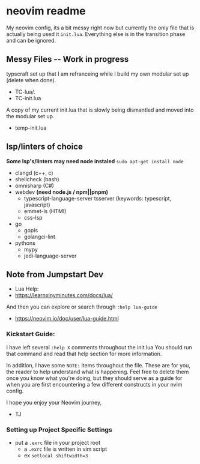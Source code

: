 # neovim readme
My neovim config, its a bit messy right now but currently the only file that is actually being used it `init.lua`. Everything else is in the transition phase and can be ignored.

## Messy Files -- Work in progress
typscraft set up that I am refranceing while I build my own modular set up (delete when done).
- TC-lua/.
- TC-init.lua

A copy of my current init.lua that is slowly being dismantled and moved into the modular set up.
- temp-init.lua

## lsp/linters of choice
**Some lsp's/linters may need node instaled**
`sudo apt-get install node`

- clangd        (c++, c)
- shellcheck    (bash)
- omnisharp     (C#)
- webdev **(need node.js / npm||pnpm)**
    - typescript-language-server tsserver (keywords: typescript, javascript)
    - emmet-ls      (HTMl)
    - css-lsp
- go
    - gopls
    - golangci-lint
- pythons
    - mypy
    - jedi-language-server

## Note from Jumpstart Dev
- Lua Help:
- https://learnxinyminutes.com/docs/lua/

And then you can explore or search through `:help lua-guide`
- https://neovim.io/doc/user/lua-guide.html

### Kickstart Guide:
I have left several `:help X` comments throughout the init.lua
You should run that command and read that help section for more information.

In addition, I have some `NOTE:` items throughout the file.
These are for you, the reader to help understand what is happening. Feel free to delete
them once you know what you're doing, but they should serve as a guide for when you
are first encountering a few different constructs in your nvim config.

I hope you enjoy your Neovim journey,
- TJ

### Setting up Project Specific Settings
- put a `.exrc` file in your project root
    - a `.exrc` file is written in vim script
    - ex `setlocal shiftwidth=3`
